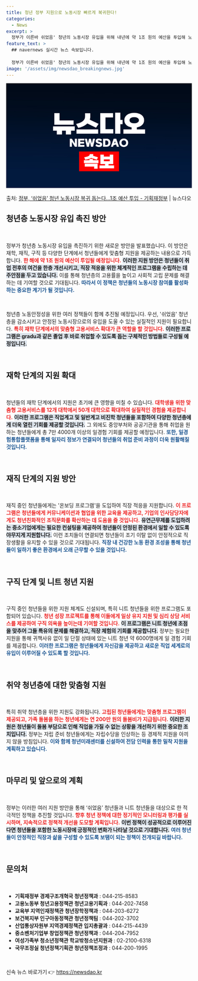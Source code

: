 ```yaml
---
title: 청년 정부 지원으로 노동시장 빠르게 복귀한다!
categories:
  - News
excerpt: >
  정부가 이른바 쉬었음' 청년의 노동시장 유입을 위해 내년에 약 1조 원의 예산을 투입해 노동시장 복귀를 지원…
feature_text: >
  ## navernews 실시간 뉴스 속보입니다.

  정부가 이른바 쉬었음' 청년의 노동시장 유입을 위해 내년에 약 1조 원의 예산을 투입해 노동시장 복귀를 지원…
image: '/assets/img/newsdao_breakingnews.jpg'
---
```


![뉴스다오 속보](/assets/img/newsdao_breakingnews.jpg)

<p>출처: <a href="https://newsdao.kr/2531" rel="dofollow">정부, ‘쉬었음’ 청년 노동시장 복귀 돕는다…1조 예산 투입 - 기획재정부</a> | 뉴스다오</p>

<h2 data-ke-size="size26">청년층 노동시장 유입 촉진 방안</h2>

<p data-ke-size="size16">&nbsp;</p>

정부가 청년층 노동시장 유입을 촉진하기 위한 새로운 방안을 발표했습니다. 이 방안은 재학, 재직, 구직 등 다양한 단계에서 청년들에게 맞춤형 지원을 제공하는 내용으로 가득합니다. <b><span style="color: #ee2323;">한 해에 약 1조 원의 예산이 투입될 예정입니다.</span></b> <b><span style="background-color: #21538527;">이러한 지원 방안은 청년들이 취업 전후의 여건을 한층 개선시키고, 직장 적응을 위한 체계적인 프로그램을 수립하는 데 주안점을 두고 있습니다.</span></b> 이를 통해 청년층의 고용률을 높이고 사회적 고립 문제를 해결하는 데 기여할 것으로 기대됩니다. <b><span style="color: #1a5490;">따라서 이 정책은 청년들의 노동시장 참여를 활성화하는 중요한 계기가 될 것입니다.</span></b>

<p data-ke-size="size16">&nbsp;</p>

청년층 노동안정성을 위한 여러 정책들이 함께 추진될 예정입니다. 우선, '쉬었음' 청년층을 감소시키고 안정된 노동시장으로의 유입을 도울 수 있는 실질적인 지원이 필요합니다. <b><span style="color: #ee2323;">특히 재학 단계에서의 맞춤형 고용서비스 확대가 큰 역할을 할 것입니다.</span></b> <b><span style="background-color: #21538527;">이러한 프로그램은 gradu과 같은 졸업 후 바로 취업할 수 있도록 돕는 구체적인 방법들로 구성될 예정입니다.</span></b> 

<p data-ke-size="size16">&nbsp;</p>

<h2 data-ke-size="size26">재학 단계의 지원 확대</h2>

<p data-ke-size="size16">&nbsp;</p>

청년들의 재학 단계에서의 지원은 초기에 큰 영향을 미칠 수 있습니다. <b><span style="color: #ee2323;">대학생을 위한 맞춤형 고용서비스를 12개 대학에서 50개 대학으로 확대하여 실질적인 경험을 제공합니다.</span></b> <b><span style="background-color: #21538527;">이러한 프로그램은 직업계고 및 일반계고 비진학 청년들을 포함하여 다양한 청년층에게 더욱 열린 기회를 제공할 것입니다.</span></b> 그 외에도 중앙부처와 공공기관을 통해 취업을 원하는 청년들에게 총 7만 4000개 이상의 일경험 기회를 제공할 예정입니다. <b><span style="color: #1a5490;">또한, 일경험통합플랫폼을 통해 일자리 정보가 연결되어 청년들의 취업 준비 과정이 더욱 원활해질 것입니다.</span></b>

<p data-ke-size="size16">&nbsp;</p>

<h2 data-ke-size="size26">재직 단계의 지원 방안</h2>

<p data-ke-size="size16">&nbsp;</p>

재직 중인 청년들에게는 '온보딩 프로그램'을 도입하여 직장 적응을 지원합니다. <b><span style="color: #ee2323;">이 프로그램은 청년들에게 커뮤니케이션과 협업을 위한 교육을 제공하고, 기업의 인사담당자에게도 청년친화적인 조직문화를 확산하는 데 도움을 줄 것입니다.</span></b> <b><span style="background-color: #21538527;">유연근무제를 도입하려는 중소기업에게는 필요한 컨설팅을 제공하여 청년들이 안정된 환경에서 일할 수 있도록 야무지게 지원합니다.</span></b> 이런 조치들이 연결되면 청년들이 조기 이탈 없이 안정적으로 직장생활을 유지할 수 있을 것으로 기대됩니다. <b><span style="color: #1a5490;">직장 내 건강한 노동 환경 조성을 통해 청년들이 일하기 좋은 환경에서 오래 근무할 수 있을 것입니다.</span></b>

<p data-ke-size="size16">&nbsp;</p>

<h2 data-ke-size="size26">구직 단계 및 니트 청년 지원</h2>

<p data-ke-size="size16">&nbsp;</p>

구직 중인 청년들을 위한 지원 체계도 신설되며, 특히 니트 청년들을 위한 프로그램도 포함되어 있습니다. <b><span style="color: #ee2323;">청년 성장 프로젝트를 통해 이들에게 일상 유지 지원 및 심리 상담 서비스를 제공하여 구직 의욕을 높이는데 기여할 것입니다.</span></b> <b><span style="background-color: #21538527;">이 프로그램은 니트 청년에 초점을 맞추어 그들 특유의 문제를 해결하고, 직장 체험의 기회를 제공합니다.</span></b> 정부는 필요한 지원을 통해 귀책사유 없이 일 단절 상태에 있는 니트 청년 약 6000명에게 일 경험 기회를 제공합니다. <b><span style="color: #1a5490;">이러한 프로그램은 청년들에게 자신감을 제공하고 새로운 직업 세계로의 유입이 이루어질 수 있도록 할 것입니다.</span></b>

<p data-ke-size="size16">&nbsp;</p>

<h2 data-ke-size="size26">취약 청년층에 대한 맞춤형 지원</h2>

<p data-ke-size="size16">&nbsp;</p>

특히 취약 청년층을 위한 지원도 강화됩니다. <b><span style="color: #ee2323;">고립된 청년들에게는 맞춤형 프로그램이 제공되고, 가족 돌봄을 하는 청년에게는 연 200만 원의 돌봄비가 지급됩니다.</span></b> <b><span style="background-color: #21538527;">이러한 지원은 청년들이 돌봄 부담으로 인해 직업을 가질 수 없는 상황을 개선하기 위한 중요한 조치입니다.</span></b> 정부는 자립 준비 청년들에게는 자립수당을 인상하는 등 경제적 지원을 아끼지 않을 방침입니다. <b><span style="color: #1a5490;">이와 함께 청년미래센터를 신설하여 전담 인력을 통한 밀착 지원을 계획하고 있습니다.</span></b>

<p data-ke-size="size16">&nbsp;</p>

<h2 data-ke-size="size26">마무리 및 앞으로의 계획</h2>

<p data-ke-size="size16">&nbsp;</p>

정부는 이러한 여러 지원 방안을 통해 ‘쉬었음’ 청년들과 니트 청년들을 대상으로 한 적극적인 정책을 추진할 것입니다. <b><span style="color: #ee2323;">향후 청년 정책에 대한 정기적인 모니터링과 평가를 실시하며, 지속적으로 정책적 개선을 도모할 계획입니다.</span></b> <b><span style="background-color: #21538527;">이번 정책이 성공적으로 이루어진다면 청년들을 포함한 노동시장에 긍정적인 변화가 나타날 것으로 기대합니다.</span></b> <b><span style="color: #1a5490;">여러 청년들이 안정적인 직장과 삶을 구성할 수 있도록 보탬이 되는 정책이 전개되길 바랍니다.</span></b>

<p data-ke-size="size16">&nbsp;</p>

<h2 data-ke-size="size26">문의처</h2>

<p data-ke-size="size16">&nbsp;</p>

<ul>
    <li><b>기획재정부 경제구조개혁국 청년정책과</b> : 044-215-8583</li>
    <li><b>고용노동부 청년고용정책관 청년고용기획과</b> : 044-202-7458</li>
    <li><b>교육부 지역인재정책관 청년장학정책과</b> : 044-203-6272</li>
    <li><b>보건복지부 인구아동정책관 청년정책팀</b> : 044-202-3702</li>
    <li><b>산업통상자원부 지역경제정책관 입지총괄과</b> : 044-215-4439</li>
    <li><b>중소벤처기업부 창업정책관 청년정책과</b> : 044-204-7952</li>
    <li><b>여성가족부 청소년정책관 학교밖청소년지원과</b> : 02-2100-6318</li>
    <li><b>국무조정실 청년정책기획관 청년정책조정과</b> : 044-200-1995</li>
</ul>

<p data-ke-size="size16">&nbsp;</p>
 

신속 뉴스 바로가기 👉 <a href="https://newsdao.kr" rel="dofollow">https://newsdao.kr</a>


